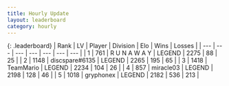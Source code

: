 ```yaml
---
title: Hourly Update
layout: leaderboard
category: hourly
---
```


{: .leaderboard}
| Rank | LV | Player | Division | Elo | Wins | Losses |
| --- | --- | --- | --- | --- | --- | --- |
| <span data-change="0">1</span> | 761 | <span title="ID: 66144">R U N A W A Y</span> | LEGEND | <span data-change="0">2275</span> | <span data-change="0">88</span> | <span data-change="0">25</span> |
| <span data-change="0">2</span> | 1148 | <span title="ID: 203132">discspare#6135</span> | LEGEND | <span data-change="2">2265</span> | <span data-change="1">195</span> | <span data-change="0">65</span> |
| <span data-change="0">3</span> | 1418 | <span title="ID: 164871">TeamMario</span> | LEGEND | <span data-change="0">2234</span> | <span data-change="0">104</span> | <span data-change="0">26</span> |
| <span data-change="0">4</span> | 857 | <span title="ID: 416373">miracle03</span> | LEGEND | <span data-change="0">2198</span> | <span data-change="0">128</span> | <span data-change="0">46</span> |
| <span data-change="2">5</span> | 1018 | <span title="ID: 315148">gryphonex</span> | LEGEND | <span data-change="21">2182</span> | <span data-change="4">536</span> | <span data-change="0">213</span> |